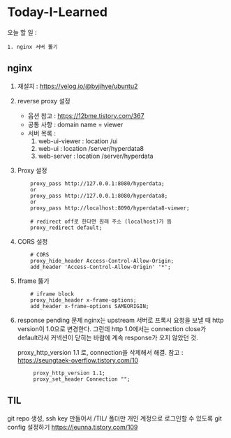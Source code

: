 # Today-I-Learned


오늘 할 일 :

    1. nginx 서버 뚫기



## nginx

1. 재설치 : https://velog.io/@byjihye/ubuntu2

2. reverse proxy 설정
   - 옵션 참고 : https://12bme.tistory.com/367
   - 공통 사항 : domain name = viewer
   - 서버 목록 :
     1. web-ui-viewer : location /ui
     2. web-ui : location /server/hyperdata8
     3. web-server : location /server/hyperdata


3. Proxy 설정
    ```
        proxy_pass http://127.0.0.1:8080/hyperdata;
        or 
        proxy_pass http://127.0.0.1:8080/hyperdata8;
        or
        proxy_pass http://localhost:8090/hyperdata8-viewer;

        # redirect off로 한다면 원래 주소 (localhost)가 뜸
        proxy_redirect default;
    ```

4. CORS 설정
    ```
        # CORS
        proxy_hide_header Access-Control-Allow-Origin;
        add_header 'Access-Control-Allow-Origin' '*';
    ```

5. Iframe 뚫기
    ```
        # iframe block
        proxy_hide_header x-frame-options;
        add_header x-frame-options SAMEORIGIN;
    ```

6. response pending 문제
   nginx는 upstream 서버로 프록시 요청을 보낼 때 http version이 1.0으로 변경한다.
   그런데 http 1.0에서는 connection close가 default라서 커넥션이 닫히는 바람에 계속 response가 오지 않았던 것.

   proxy_http_version 1.1 로, connection을 삭제해서 해결.
   참고 : https://seungtaek-overflow.tistory.com/10
   ```
        proxy_http_version 1.1;
        proxy_set_header Connection "";
   ```



## TIL
git repo 생성, ssh key 만들어서 /TIL/ 폴더만 개인 계정으로 로그인할 수 있도록 git config 설정하기
https://jeunna.tistory.com/109